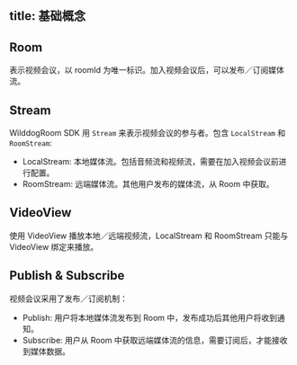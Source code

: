 title: 基础概念
---

## Room

表示视频会议，以 roomId 为唯一标识。加入视频会议后，可以发布／订阅媒体流。


## Stream

WilddogRoom SDK 用 `Stream` 来表示视频会议的参与者。包含 `LocalStream` 和 `RoomStream`:

- LocalStream: 本地媒体流。包括音频流和视频流，需要在加入视频会议前进行配置。
- RoomStream: 远端媒体流。其他用户发布的媒体流，从 Room 中获取。


## VideoView

使用 VideoView 播放本地／远端视频流，LocalStream 和 RoomStream 只能与 VideoView 绑定来播放。


## Publish & Subscribe

视频会议采用了发布／订阅机制：

- Publish: 用户将本地媒体流发布到 Room 中，发布成功后其他用户将收到通知。
- Subscribe: 用户从 Room 中获取远端媒体流的信息，需要订阅后，才能接收到媒体数据。

